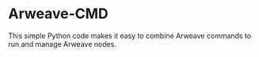 # Arweave-CMD


This simple Python code makes it easy to combine Arweave commands to run and manage Arweave nodes.
